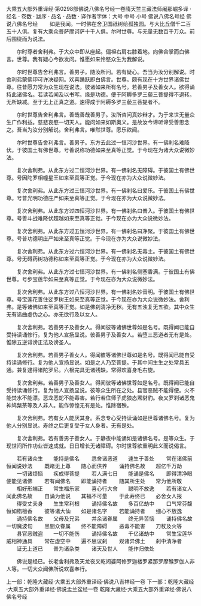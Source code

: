 大乘五大部外重译经·第0298部佛说八佛名号经一卷隋天竺三藏法师阇那崛多译
· 经名 · 卷数 · 跋序
· 品名 · 品数 · 译作者字体：大号 中号 小号
佛说八佛名号经
佛说八佛名号经
　　如是我闻。一时佛在舍卫国祇树给孤独园。与大比丘僧千二百五十人俱。复有大乘众菩萨摩诃萨十千人俱。尔时世尊。与无量无数百千万众。前后围绕而为说法。

　　尔时尊者舍利弗。于大众中即从座起。偏袒右肩右膝着地。向佛合掌而白佛言。世尊。我有疑心今欲发问。惟愿如来怜愍众生为我解说。

　　尔时世尊告舍利弗言。善男子。随汝所问。若有疑心。吾当为汝分别解说。时舍利弗蒙佛印可许决疑网。欢喜踊跃即白佛言。世尊。颇有现在十方世界诸佛世尊。往昔愿力常为众生现在说法。彼诸如来所有名号。若善男子及善女人。欲得诵持此诸佛名。若读若闻及以书写。缘是功德。便于阿耨多罗三藐三菩提得不退转。无所缺减。至于无上正真之道。速得成于阿耨多罗三藐三菩提者不。

　　尔时世尊告舍利弗言。善哉善哉善男子。汝所咨问真妙辩才。为于来世无量众生广作利益。慈悲哀愍一切天人。能问如来如斯奥义。是故汝今谛听谛受善思念之。吾当为汝分别解说。舍利弗言。唯然世尊。愿乐欲闻。

　　尔时世尊告舍利弗言。善男子。东方去此过一恒河沙世界。有一佛刹名难降伏。于彼国土有佛世尊。号善说称功德如来至真等正觉。于今现在为诸大众说微妙法。

　　复次舍利弗。从此东方过二恒河沙世界。有一佛刹名无障碍。于彼国土有佛世尊。号因陀罗相幢星王如来至真等正觉。于今现在亦为大众说微妙法。

　　复次舍利弗。从此东方过三恒河沙世界。有一佛刹名曰爱乐。于彼国土有佛世尊。号普光明功德庄严如来至真等正觉。于今现在亦为大众说微妙法。

　　复次舍利弗。从此东方过四恒河沙世界。有一佛刹名曰普入。于彼国土有佛世尊。号善斗战难降伏超越如来至真等正觉。于今现在亦为大众说微妙法。

　　复次舍利弗。从此东方过五恒河沙世界。有一佛刹名曰净聚。于彼国土有佛世尊。号普功德明庄严如来至真等正觉。于今现在亦为大众说微妙法。

　　复次舍利弗。从此东方过六恒河沙世界。有一佛刹名无毒主。于彼国土有佛世尊。号无碍药树功德称如来至真等正觉。于今现在亦为大众说微妙法。

　　复次舍利弗。从此东方过七恒河沙世界。有一佛刹名侧塞香满。于彼国土有佛世尊。号步宝莲华如来至真等正觉。于今现在亦为大众说微妙法。

　　复次舍利弗。从此东方过八恒河沙世界。有一佛刹名妙音明。于彼国土有佛世尊。号宝莲花善住娑罗树王如来至真等正觉。于今现在亦为大众说微妙法。舍利弗。是等诸佛如来至真等正觉。如是佛刹清净无秽。无有五浊复无五欲。其中众生无有谄曲虚伪之心。亦无欲行及以女人。

　　复次舍利弗。若善男子及善女人。得闻彼等诸佛世尊如是名号。既得闻已能自受持读诵修行。复为他人宣扬显说。彼善男子及善女人。若堕三恶道者无有是处。惟除五逆诽谤正法及谤圣人。

　　复次舍利弗。若善男子善女人。得闻彼等诸佛世尊如是名号。既得闻已能自受持读诵修行。复为他人宣扬显说。如是之人乃至菩提。于其中间生生之处常具五通。兼复逮得诸陀罗尼。六根完具无诸残缺。常得欢喜身毛右旋。

　　复次舍利弗。若善男子及善女人。得闻彼等诸佛世尊如是名号。既得闻已能自受持读诵修行。复为他人宣扬显说。彼等众生所在之处。县官恶贼不能得便。火不能焚水不能漂。恶龙恶蛇不能毒害。若行若住师子虎狼态罴豺豹。夜叉罗刹诸恶鬼神鸠槃荼等及人非人。能作惊惶无有是处。惟除宿殃。

　　复次舍利弗。若有女人能厌其身。系念专心受持读诵如是世尊诸佛名号。复为他人分别显说。寿终之后更复受于女人身者。无有是处。

　　复次舍利弗。若有善男子善女人。于静夜中能诵如是诸佛名号。是等众生。于现世间所作功业皆速成就。日日增长无诸障碍。尔时世尊欲重明此义而说偈言。

　　若有诸众生　　能持是佛名
　　悉舍诸恶道　　速生于善处
　　常在诸佛前　　恒闻说妙法
　　既睹无上尊　　随心而供养
　　诵持佛名故　　超亿千万劫
　　一切诸烦恼　　疾成得菩提
　　若人满七日　　能诵是佛名
　　即得清净眼　　便能见诸佛
　　若有闻佛名　　即能诵持者
　　随其所生处　　常为他所敬
　　相好形端正　　常生福乐家
　　喜心行大舍　　聪明不放逸
　　若有诸女人　　闻此佛名故
　　自诵为他说　　其福不可量
　　于此寿终已　　必舍女人报
　　得受丈夫身　　生生常利根
　　诵持佛名故　　多百亿劫中
　　口气常芬馥　　恒如栴檀香
　　彼等诸大仙　　如是诸名字
　　若能诵持者　　细心不放逸
　　诵持佛名故　　父母及兄弟
　　并余诸眷属　　终无异苦恼
　　诵持佛名故　　一切魔波旬
　　黑闇众眷属　　终不能障碍
　　恶毒不能害　　刀杖及火等
　　县官恶贼盗　　一切不能伤
　　诵持佛名故　　千亿诸劫中
　　常生宝莲华　　威相神通具
　　常在虚空中　　遍不思议刹
　　观诸异佛土　　刹中清净者
　　证无上道已　　普为诸杂类
　　诸天及世人　　能作归依处

　　佛说是经已。长老舍利弗及天龙夜叉乾闼婆阿修罗迦楼罗紧那罗摩睺罗伽人非人等。一切大众闻佛所说欢喜奉行。

上一部：乾隆大藏经·大乘五大部外重译经·佛说八吉祥经一卷
下一部：乾隆大藏经·大乘五大部外重译经·佛说盂兰盆经一卷
乾隆大藏经·大乘五大部外重译经·佛说八佛名号经